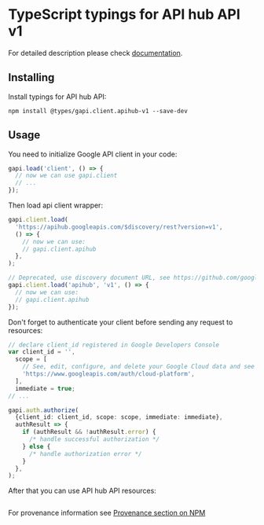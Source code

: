 # TypeScript typings for API hub API v1

For detailed description please check [documentation](https://cloud.google.com/apigee/docs/api-hub/what-is-api-hub).

## Installing

Install typings for API hub API:

```
npm install @types/gapi.client.apihub-v1 --save-dev
```

## Usage

You need to initialize Google API client in your code:

```typescript
gapi.load('client', () => {
  // now we can use gapi.client
  // ...
});
```

Then load api client wrapper:

```typescript
gapi.client.load(
  'https://apihub.googleapis.com/$discovery/rest?version=v1',
  () => {
    // now we can use:
    // gapi.client.apihub
  },
);
```

```typescript
// Deprecated, use discovery document URL, see https://github.com/google/google-api-javascript-client/blob/master/docs/reference.md#----gapiclientloadname----version----callback--
gapi.client.load('apihub', 'v1', () => {
  // now we can use:
  // gapi.client.apihub
});
```

Don't forget to authenticate your client before sending any request to resources:

```typescript
// declare client_id registered in Google Developers Console
var client_id = '',
  scope = [
    // See, edit, configure, and delete your Google Cloud data and see the email address for your Google Account.
    'https://www.googleapis.com/auth/cloud-platform',
  ],
  immediate = true;
// ...

gapi.auth.authorize(
  {client_id: client_id, scope: scope, immediate: immediate},
  authResult => {
    if (authResult && !authResult.error) {
      /* handle successful authorization */
    } else {
      /* handle authorization error */
    }
  },
);
```

After that you can use API hub API resources: <!-- TODO: make this work for multiple namespaces -->

```typescript

```

For provenance information see [Provenance section on NPM](https://www.npmjs.com/package/@maxim_mazurok/gapi.client.apihub-v1#Provenance:~:text=none-,Provenance,-Built%20and%20signed)
